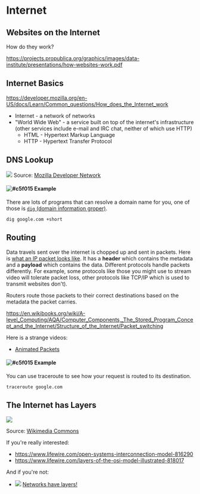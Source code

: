 # Internet

## Websites on the Internet

How do they work? 

https://projects.propublica.org/graphics/images/data-institute/presentations/how-websites-work.pdf

## Internet Basics

https://developer.mozilla.org/en-US/docs/Learn/Common_questions/How_does_the_Internet_work

* Internet - a network of networks
* "World Wide Web" - a service built on top of the internet's infrastructure (other services include e-mail and IRC chat, neither of which use HTTP)
	* HTML - Hypertext Markup Language
	* HTTP - Hypertext Transfer Protocol

## DNS Lookup

![](https://mdn.mozillademos.org/files/8961/2014-10-dns-request2.png)
Source: [Mozilla Developer Network](https://developer.mozilla.org/en-US/docs/Learn/Common_questions/What_is_a_domain_name)

#### ![#c5f015](https://placehold.it/15/c5f015/000000?text=+) Example

There are lots of programs that can resolve a domain name for you, one of those is [`dig` (domain information groper)](https://www.tecmint.com/10-linux-dig-domain-information-groper-commands-to-query-dns/).

```
dig google.com +short
```
## Routing

Data travels sent over the internet is chopped up and sent in packets. Here is [what an IP packet looks like](https://en.wikipedia.org/wiki/Network_packet#Example:_IP_packets). It has a **header** which contains the metadata and a **payload** which contains the data. Different protocols handle packets differently. For example, some protocols like those you might use to stream video will tolerate packet loss, other protocols like TCP/IP which is used to transmit websites don't).

Routers route those packets to their correct destinations based on the metadata the packet carries.

https://en.wikibooks.org/wiki/A-level_Computing/AQA/Computer_Components,_The_Stored_Program_Concept_and_the_Internet/Structure_of_the_Internet/Packet_switching

Here is a strange videos:

* [Animated Packets](https://www.youtube.com/watch?v=L8VpthhRaEg)

#### ![#c5f015](https://placehold.it/15/c5f015/000000?text=+) Example

You can use traceroute to see how your request is routed to its destination.

```
traceroute google.com
```

## The Internet has Layers
![](https://upload.wikimedia.org/wikipedia/commons/thumb/4/47/Osi-model-jb.svg/415px-Osi-model-jb.svg.png)

Source: [Wikimedia Commons](https://commons.wikimedia.org/wiki/File:Osi-model-jb.svg)

If you're really interested:

* https://www.lifewire.com/open-systems-interconnection-model-816290
* https://www.lifewire.com/layers-of-the-osi-model-illustrated-818017

And if you're not:

* ![](https://lh3.googleusercontent.com/rEUe8A2Dzw7Kbkhkv3Zzp7VOl8mi0NteVfbvWtppi04eiL3jKVrgUa2pUblfRGdYPkrW=w50) [Networks have layers!](https://www.youtube.com/watch?v=NxwNcgEjWBo)